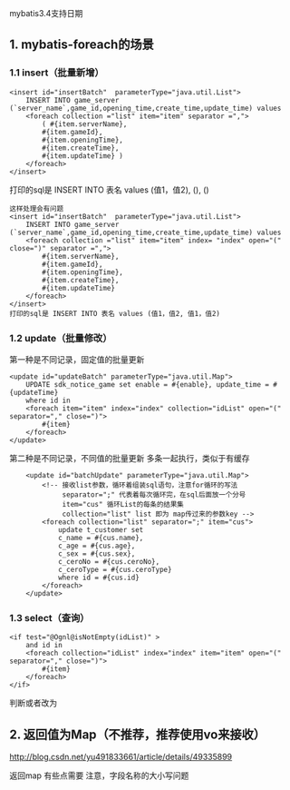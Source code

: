  mybatis3.4支持日期 

## 1. mybatis-foreach的场景

### 1.1 insert（批量新增）

```
<insert id="insertBatch"  parameterType="java.util.List">
    INSERT INTO game_server (`server_name`,game_id,opening_time,create_time,update_time) values
    <foreach collection ="list" item="item" separator =",">
		( #{item.serverName},
        #{item.gameId},
        #{item.openingTime},
        #{item.createTime},
        #{item.updateTime} )
    </foreach>
</insert>
```

打印的sql是 INSERT INTO 表名 values (值1，值2), (), ()

```
这样处理会有问题
<insert id="insertBatch"  parameterType="java.util.List">
    INSERT INTO game_server (`server_name`,game_id,opening_time,create_time,update_time) values
    <foreach collection ="list" item="item" index= "index" open="(" close=")" separator =",">
		#{item.serverName},
        #{item.gameId},
        #{item.openingTime},
        #{item.createTime},
        #{item.updateTime}
    </foreach>
</insert>
打印的sql是 INSERT INTO 表名 values (值1，值2, 值1，值2)
```



### 1.2 update（批量修改）

第一种是不同记录，固定值的批量更新

```
<update id="updateBatch" parameterType="java.util.Map">
    UPDATE sdk_notice_game set enable = #{enable}, update_time = #{updateTime}
    where id in
    <foreach item="item" index="index" collection="idList" open="(" separator="," close=")">
        #{item}
    </foreach>
</update>
```

第二种是不同记录，不同值的批量更新 多条一起执行，类似于有缓存

```
    <update id="batchUpdate" parameterType="java.util.Map">
        <!-- 接收list参数，循环着组装sql语句，注意for循环的写法
             separator=";" 代表着每次循环完，在sql后面放一个分号
             item="cus" 循环List的每条的结果集
             collection="list" list 即为 map传过来的参数key -->
        <foreach collection="list" separator=";" item="cus">
            update t_customer set
            c_name = #{cus.name},
            c_age = #{cus.age},
            c_sex = #{cus.sex},
            c_ceroNo = #{cus.ceroNo},
            c_ceroType = #{cus.ceroType}
            where id = #{cus.id}
        </foreach>
    </update>
```




### 1.3 select（查询）

```
<if test="@Ognl@isNotEmpty(idList)" >
    and id in
    <foreach collection="idList" index="index" item="item" open="(" separator="," close=")">
        #{item}
    </foreach>
</if>
```

判断或者改为 <if test="idList != null" >



## 2. 返回值为Map（不推荐，推荐使用vo来接收）

<http://blog.csdn.net/yu491833661/article/details/49335899>

 返回map 有些点需要 注意，字段名称的大小写问题

